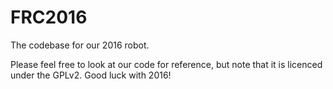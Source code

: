 # FRC2016
The codebase for our 2016 robot.

Please feel free to look at our code for reference, but note that it is licenced under the GPLv2. Good luck with 2016!

 